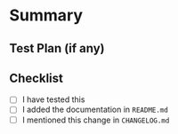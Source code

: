 # Summary
<!-- What is the **motivation** for making this change? Here are some points to help you:
* What issues does this PR solve? (please tag them)
* What is the feature? (if applicable)
* How did you implement the solution?
* What areas of the project does it impact?
-->

## Test Plan (if any)
<!-- Demonstrate that the code is solid. -->

## Checklist
<!-- Check completed items (when applicable) using: [X] -->
- [ ] I have tested this
- [ ] I added the documentation in `README.md`
- [ ] I mentioned this change in `CHANGELOG.md`
